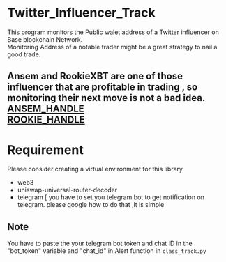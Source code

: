 # Twitter_Influencer_Track
This program monitors the Public walet address of a Twitter influencer on Base blockchain Network.<br>
Monitoring Address of a notable trader might be a great strategy to nail a good trade.<br>


Ansem and RookieXBT are one of those influencer that are profitable in trading , so monitoring their  next move is not a bad idea. 
[ANSEM_HANDLE](https://twitter.com/blknoiz06)<br>
[ROOKIE_HANDLE](https://twitter.com/RookieXBT)
---

# Requirement<br>
Please consider creating a virtual environment for this library<br>
- web3
- uniswap-universal-router-decoder
- telegram [ you have to set you telegram bot to get notification on telegram. please google how to do that ,it is simple

## Note
You have to paste the your telegram bot token and chat ID  in the "bot_token" variable and "chat_id" in Alert function in `class_track.py`



